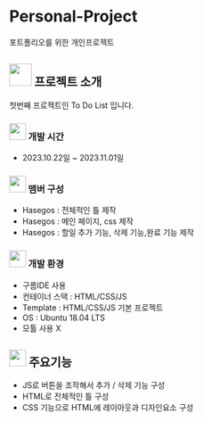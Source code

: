 # Personal-Project
포트폴리오를 위한 개인프로젝트

## <img src="https://github.com/Hasegos/Personal-Project/assets/93961708/66edfc23-8bb0-4954-afc7-898f2ae75106" width ="40" height = "40"> 프로젝트 소개
첫번째 프로젝트인 To Do List 입니다.

### <img src="https://github.com/Hasegos/Personal-Project/assets/93961708/9a43d109-8778-4797-9ef6-fbfa746a83a7" width = "30" height = "30"> 개발 시간

* 2023.10.22일 ~ 2023.11.01일

### <img src="https://github.com/Hasegos/Personal-Project/assets/93961708/b0be472d-32af-4068-99ce-dc2f667ddc95" width = "30"> 맴버 구성

- Hasegos : 전체적인 틀 제작
- Hasegos : 메인 페이지, css 제작
- Hasegos : 할일 추가 기능, 삭제 기능,완료 기능 제작


### <img src="https://github.com/Hasegos/Personal-Project/assets/93961708/62bb20db-1985-463b-a2d6-b648a6a83cc9" width ="30"> 개발 환경

- 구름IDE 사용
- 컨테이너 스택 : HTML/CSS/JS
- Template : HTML/CSS/JS 기본 프로젝트
- OS : Ubuntu 18.04 LTS
- 모튤 사용 X


## <img src="https://github.com/Hasegos/Personal-Project/assets/93961708/e5eb4fbf-7fe0-4c26-80eb-d375458af0ab" width = "30"> 주요기능
- JS로 버튼을 조작해서 추가 / 삭제 기능 구성
- HTML로 전체적인 틀 구성
- CSS 기능으로 HTML에 레이아웃과 디자인요소 구성